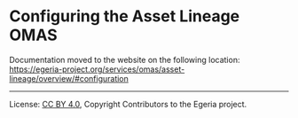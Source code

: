 <!-- SPDX-License-Identifier: CC-BY-4.0 -->
<!-- Copyright Contributors to the ODPi Egeria project. -->


# Configuring the Asset Lineage OMAS

Documentation moved to the website on the following location: https://egeria-project.org/services/omas/asset-lineage/overview/#configuration

----
License: [CC BY 4.0](https://creativecommons.org/licenses/by/4.0/),
Copyright Contributors to the Egeria project.